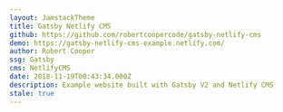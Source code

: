 ```yaml
---
layout: JamstackTheme
title: Gatsby Netlify CMS
github: https://github.com/robertcoopercode/gatsby-netlify-cms
demo: https://gatsby-netlify-cms-example.netlify.com/
author: Robert Cooper
ssg: Gatsby
cms: NetlifyCMS
date: 2018-11-19T00:43:34.000Z
description: Example website built with Gatsby V2 and Netlify CMS
stale: true
---
```

